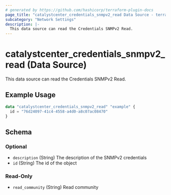 ```yaml
---
# generated by https://github.com/hashicorp/terraform-plugin-docs
page_title: "catalystcenter_credentials_snmpv2_read Data Source - terraform-provider-catalystcenter"
subcategory: "Network Settings"
description: |-
  This data source can read the Credentials SNMPv2 Read.
---
```


# catalystcenter_credentials_snmpv2_read (Data Source)

This data source can read the Credentials SNMPv2 Read.

## Example Usage

```terraform
data "catalystcenter_credentials_snmpv2_read" "example" {
  id = "76d24097-41c4-4558-a4d0-a8c07ac08470"
}
```

<!-- schema generated by tfplugindocs -->
## Schema

### Optional

- `description` (String) The description of the SNMPv2 credentials
- `id` (String) The id of the object

### Read-Only

- `read_community` (String) Read community
